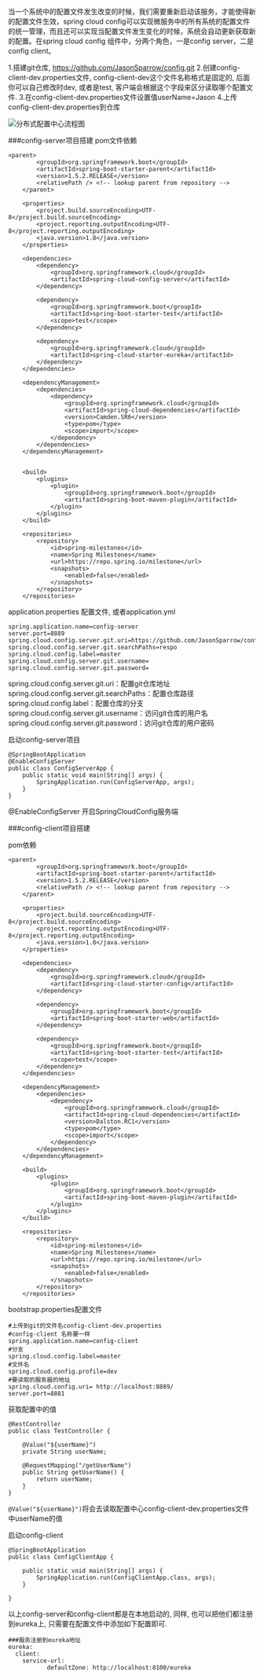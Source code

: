 当一个系统中的配置文件发生改变的时候，我们需要重新启动该服务，才能使得新的配置文件生效，spring cloud config可以实现微服务中的所有系统的配置文件的统一管理，而且还可以实现当配置文件发生变化的时候，系统会自动更新获取新的配置。在spring cloud config 组件中，分两个角色，一是config server，二是config client。


1.搭建git仓库, https://github.com/JasonSparrow/config.git
2.创建config-client-dev.properties文件, config-client-dev这个文件名称格式是固定的, 后面你可以自己修改时dev, 或者是test, 客户端会根据这个字段来区分读取哪个配置文件.
3.在config-client-dev.properties文件设置值userName=Jason
4.上传config-client-dev.properties到仓库

![分布式配置中心流程图](https://upload-images.jianshu.io/upload_images/1599230-0ca2bab9f3440c33.png?imageMogr2/auto-orient/strip%7CimageView2/2/w/1240)

###config-server项目搭建
pom文件依赖
```
<parent>
		<groupId>org.springframework.boot</groupId>
		<artifactId>spring-boot-starter-parent</artifactId>
		<version>1.5.2.RELEASE</version>
		<relativePath /> <!-- lookup parent from repository -->
	</parent>

	<properties>
		<project.build.sourceEncoding>UTF-8</project.build.sourceEncoding>
		<project.reporting.outputEncoding>UTF-8</project.reporting.outputEncoding>
		<java.version>1.8</java.version>
	</properties>

	<dependencies>
		<dependency>
			<groupId>org.springframework.cloud</groupId>
			<artifactId>spring-cloud-config-server</artifactId>
		</dependency>

		<dependency>
			<groupId>org.springframework.boot</groupId>
			<artifactId>spring-boot-starter-test</artifactId>
			<scope>test</scope>
		</dependency>

		<dependency>
			<groupId>org.springframework.cloud</groupId>
			<artifactId>spring-cloud-starter-eureka</artifactId>
		</dependency>
	</dependencies>

	<dependencyManagement>
		<dependencies>
			<dependency>
				<groupId>org.springframework.cloud</groupId>
				<artifactId>spring-cloud-dependencies</artifactId>
				<version>Camden.SR6</version>
				<type>pom</type>
				<scope>import</scope>
			</dependency>
		</dependencies>
	</dependencyManagement>


	<build>
		<plugins>
			<plugin>
				<groupId>org.springframework.boot</groupId>
				<artifactId>spring-boot-maven-plugin</artifactId>
			</plugin>
		</plugins>
	</build>

	<repositories>
		<repository>
			<id>spring-milestones</id>
			<name>Spring Milestones</name>
			<url>https://repo.spring.io/milestone</url>
			<snapshots>
				<enabled>false</enabled>
			</snapshots>
		</repository>
	</repositories>
```

application.properties 配置文件, 或者application.yml
```
spring.application.name=config-server
server.port=8889
spring.cloud.config.server.git.uri=https://github.com/JasonSparrow/config.git
spring.cloud.config.server.git.searchPaths=respo
spring.cloud.config.label=master
spring.cloud.config.server.git.username=
spring.cloud.config.server.git.password=
```
spring.cloud.config.server.git.uri：配置git仓库地址
spring.cloud.config.server.git.searchPaths：配置仓库路径
spring.cloud.config.label：配置仓库的分支
spring.cloud.config.server.git.username：访问git仓库的用户名
spring.cloud.config.server.git.password：访问git仓库的用户密码

启动config-server项目
```
@SpringBootApplication
@EnableConfigServer
public class ConfigServerApp {
	public static void main(String[] args) {
		SpringApplication.run(ConfigServerApp, args);
	}
}
```

@EnableConfigServer 开启SpringCloudConfig服务端

###config-client项目搭建

pom依赖
```
<parent>
		<groupId>org.springframework.boot</groupId>
		<artifactId>spring-boot-starter-parent</artifactId>
		<version>1.5.2.RELEASE</version>
		<relativePath /> <!-- lookup parent from repository -->
	</parent>

	<properties>
		<project.build.sourceEncoding>UTF-8</project.build.sourceEncoding>
		<project.reporting.outputEncoding>UTF-8</project.reporting.outputEncoding>
		<java.version>1.8</java.version>
	</properties>

	<dependencies>
		<dependency>
			<groupId>org.springframework.cloud</groupId>
			<artifactId>spring-cloud-starter-config</artifactId>
		</dependency>

		<dependency>
			<groupId>org.springframework.boot</groupId>
			<artifactId>spring-boot-starter-web</artifactId>
		</dependency>

		<dependency>
			<groupId>org.springframework.boot</groupId>
			<artifactId>spring-boot-starter-test</artifactId>
			<scope>test</scope>
		</dependency>
	</dependencies>

	<dependencyManagement>
		<dependencies>
			<dependency>
				<groupId>org.springframework.cloud</groupId>
				<artifactId>spring-cloud-dependencies</artifactId>
				<version>Dalston.RC1</version>
				<type>pom</type>
				<scope>import</scope>
			</dependency>
		</dependencies>
	</dependencyManagement>

	<build>
		<plugins>
			<plugin>
				<groupId>org.springframework.boot</groupId>
				<artifactId>spring-boot-maven-plugin</artifactId>
			</plugin>
		</plugins>
	</build>

	<repositories>
		<repository>
			<id>spring-milestones</id>
			<name>Spring Milestones</name>
			<url>https://repo.spring.io/milestone</url>
			<snapshots>
				<enabled>false</enabled>
			</snapshots>
		</repository>
	</repositories>
```

bootstrap.properties配置文件
```
#上传到git的文件名config-client-dev.properties
#config-client 名称要一样
spring.application.name=config-client
#分支
spring.cloud.config.label=master
#文件名
spring.cloud.config.profile=dev
#要读取的服务器的地址
spring.cloud.config.uri= http://localhost:8889/
server.port=8881
```
获取配置中的值
```
@RestController
public class TestController {

	@Value("${userName}")
	private String userName;

	@RequestMapping("/getUserName")
	public String getUserName() {
		return userName;
	}
}
```
```@Value("${userName}")```将会去读取配置中心config-client-dev.properties文件中userName的值

启动config-client
```
@SpringBootApplication
public class ConfigClientApp {

	public static void main(String[] args) {
		SpringApplication.run(ConfigClientApp.class, args);
	}

}
```

以上config-server和config-client都是在本地启动的, 同样, 也可以把他们都注册到eureka上, 只需要在配置文件中添加如下配置即可.
```
###服务注册到eureka地址
eureka:
  client:
    service-url:
           defaultZone: http://localhost:8100/eureka
```
